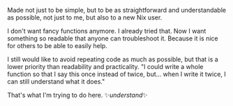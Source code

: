 Made not just to be simple, but to be as straightforward and understandable
as possible, not just to me, but also to a new Nix user.

I don't want fancy functions anymore. I already tried that. Now I want something
so readable that anyone can troubleshoot it. Because it is nice for others
to be able to easily help.

I still would like to avoid repeating code as much as possible, but that is
a lower priority than readability and practicality. "I could write a whole
function so that I say this once instead of twice, but... when I write it
twice, I can still understand what it does."

That's what I'm trying to do here. ✨*understand*✨